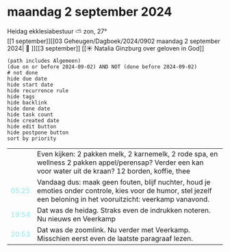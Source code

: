 # maandag 2 september 2024

Heidag ekklesiabestuur ⛅ zon, 27°<br>[[1 september]][[03 Geheugen/Dagboek/2024/0902 maandag 2 september 2024| 📓 ]][[3 september]]
[[☀️ Natalia Ginzburg over geloven in God]]
```tasks
(path includes Algemeen)
(due on or before 2024-09-02) AND NOT (done before 2024-09-02)
# not done
hide due date
hide start date
hide recurrence rule
hide tags
hide backlink
hide done date
hide task count
hide created date
hide edit button
hide postpone button 
sort by priority 
```

|                                  |                                                                                                                                                                    |
| -------------------------------- | ------------------------------------------------------------------------------------------------------------------------------------------------------------------ |
|                                  | Even kijken: 2 pakken melk, 2 karnemelk, 2 rode spa, en wellness 2 pakken appel/perensap? Verder een kan voor water uit de kraan? 12 borden, koffie, thee          |
| <font color=#8be9f1>05:25</font> | Vandaag dus: maak geen fouten, blijf nuchter, houd je emoties onder controle, kies voor de humor, stel jezelf een beloning in het vooruitzicht: veerkamp vanavond. |
| <font color=#8be9f1>19:54</font> |  Dat was de heidag. Straks even de indrukken noteren. Nu nieuws en Veerkamp  |
| <font color=#8be9f1>20:53</font> |  Dat was de zoomlink. Nu verder met Veerkamp. Misschien eerst even de laatste paragraaf lezen. |